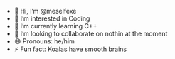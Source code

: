 - 👋 Hi, I’m @meselfexe
- 👀 I’m interested in Coding
- 🌱 I’m currently learning C++
- 💞️ I’m looking to collaborate on nothin at the moment
- 😄 Pronouns: he/him
- ⚡ Fun fact: Koalas have smooth brains
